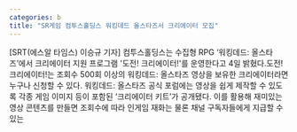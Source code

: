 ```yaml
---
categories: b
title: "SR게임 컴투스홀딩스 워킹데드 올스타즈서 크리에이터 모집"
---
```

[SRT(에스알 타임스) 이승규 기자] 컴투스홀딩스는 수집형 RPG ‘워킹데드: 올스타즈’에서 크리에이터 지원 프로그램 &#39;도전! 크리에이터!&#39;를 운영한다고 4일 밝혔다.도전! 크리에이터!는 조회수 500회 이상의 워킹데드: 올스타즈 영상을 보유한 크리에이터라면 누구나 신청할 수 있다. 워킹데드: 올스타즈 공식 포럼에는 영상을 쉽게 제작할 수 있도록 각종 게임 이미지 등이 포함된 ‘크리에이터 키트’가 공개됐다. 이를 활용해 재미있는 영상 콘텐츠를 만들면 조회수에 따라 인게임 재화는 물론 채널 구독자들에게 지급할 수 있는